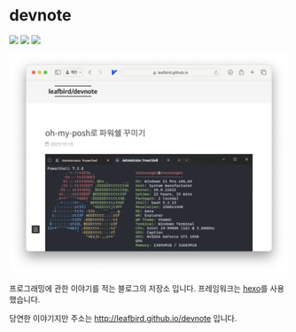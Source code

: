 # devnote 

<img src="https://img.shields.io/github/languages/code-size/leafbird/devnote" />
<img src="https://img.shields.io/github/repo-size/leafbird/devnote" />
<img src="https://img.shields.io/github/last-commit/leafbird/devnote" />

![Alt text](./screenshot/intro.png)

프로그래밍에 관한 이야기를 적는 블로그의 저장소 입니다. 프레임워크는 [hexo](https://hexo.io/ko/)를 사용했습니다.

당연한 이야기지만 주소는 http://leafbird.github.io/devnote 입니다.
